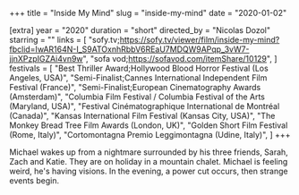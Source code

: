 +++
title = "Inside My Mind"
slug = "inside-my-mind"
date = "2020-01-02"

[extra]
year = "2020"
duration = "short"
directed_by = "Nicolas Dozol"
starring = ""
links = [
    "sofy.tv;https://sofy.tv/viewer/film/inside-my-mind?fbclid=IwAR164N-I_S9ATOxnhRbbV6REaU7MDQW9APqp_3vW7-jjnXPzpIGZAi4vn9w",
    "sofa vod;https://sofavod.com/itemShare/10129",
]
festivals = [
    "Best Thriller Award;Hollywood Blood Horror Festival (Los Angeles, USA)",
    "Semi-Finalist;Cannes International Independent Film Festival (France)",
    "Semi-Finalist;European Cinematography Awards (Amsterdam)",
    "Columbia Film Festival / Columbia Festival of the Arts (Maryland, USA)",
    "Festival Cinématographique International de Montréal (Canada)",
    "Kansas International Film Festival (Kansas City, USA)",
    "The Monkey Bread Tree Film Awards (London, UK)",
    "Golden Short Film Festival (Rome, Italy)",
    "Cortomontagna Premio Leggimontagna (Udine, Italy)",
]
+++

Michael wakes up from a nightmare surrounded by his three friends, Sarah, Zach and Katie.
They are on holiday in a mountain chalet.
Michael is feeling weird, he's having visions.
In the evening, a power cut occurs, then strange events begin.